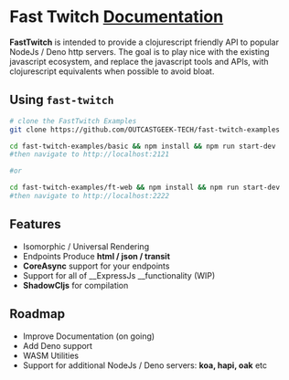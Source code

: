# Fast Twitch [Documentation](https://outcastgeek-tech.github.io/fast-twitch-documentation/)

**FastTwitch** is intended to provide a clojurescript friendly API 
to popular NodeJs / Deno http servers. The goal is to play nice with
the existing javascript ecosystem, and replace the javascript tools
and APIs, with clojurescript equivalents when possible to avoid bloat.

## Using `fast-twitch`

```sh
# clone the FastTwitch Examples
git clone https://github.com/OUTCASTGEEK-TECH/fast-twitch-examples

cd fast-twitch-examples/basic && npm install && npm run start-dev
#then navigate to http://localhost:2121

#or

cd fast-twitch-examples/ft-web && npm install && npm run start-dev
#then navigate to http://localhost:2222

```

## Features

* Isomorphic / Universal Rendering
* Endpoints Produce __html / json / transit__ 
* __CoreAsync__ support for your endpoints
* Support for all of __ExpressJs __functionality (WIP)
* __ShadowCljs__ for compilation


## Roadmap

* Improve Documentation (on going)
* Add Deno support
* WASM Utilities
* Support for additional NodeJs / Deno servers: __koa, hapi, oak__ etc
